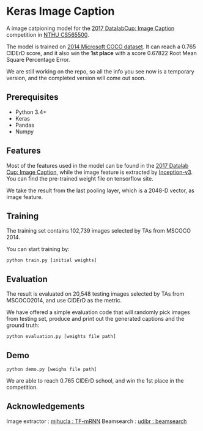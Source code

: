 # Keras Image Caption
A image catpioning model for the [2017 DatalabCup: Image Caption](https://inclass.kaggle.com/c/datalabcup-image-caption) competition in [NTHU CS565500](http://www.cs.nthu.edu.tw/~shwu/courses/ml/).

The model is trained on [2014 Microsoft COCO dataset](https://competitions.codalab.org/competitions/3221).
It can reach a 0.765 CIDErD score, and it also win the **1st place** with a score 0.67822 Root Mean Square Percentage Error.

We are still working on the repo, so all the info you see now is a temporary version, and the completed version will come out soon.

## Prerequisites
- Python 3.4+
- Keras
- Pandas
- Numpy

## Features
Most of the features used in the model can be found in the [2017 Datalab Cup: Image Caption](https://inclass.kaggle.com/c/datalabcup-image-caption), while the image feature is extracted by [Inception-v3](https://arxiv.org/abs/1512.00567). You can find the pre-trained weight file on tensorflow site. 

We take the result from the last pooling layer, which is a 2048-D vector, as image feature.

## Training
The training set contains 102,739 images selected by TAs from MSCOCO 2014.

You can start training by:
```
python train.py [initial weights]
```

## Evaluation
The result is evaluated on 20,548 testing images selected by TAs from MSCOCO2014, and use CIDErD as the metric.

We have offered a simple evaluation code that will randomly pick images from testing set, produce and print out the generated captions and the ground truth:
```
python evaluation.py [weights file path]
```

## Demo
```
python demo.py [weighs file path]
```

We are able to reach 0.765 CIDErD school, and win the 1st place in the competition.

## Acknowledgements
Image extractor : [mjhucla : TF-mRNN](https://github.com/mjhucla/TF-mRNN)
Beamsearch : [udibr : beamsearch](https://gist.github.com/udibr/67be473cf053d8c38730)

